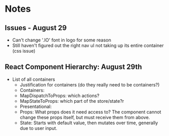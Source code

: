 # Notes

## Issues - August 29
- Can't change '.IO' font in logo for some reason
- Still haven't figured out the right nav ul not taking up its entire container (css issue)


## React Component Hierarchy: August 29th
 - List of all containers
   + Justification for containers (do they really need to be containers?)
   + Containers:
    + MapDispatchToProps: which actions?
    + MapStateToProps: which part of the store/state?r
   + Presentational:
    + Props: What props does it need access to? The component cannot change these props itself, but must receive them from above.
    + State: Starts with default value, then mutates over time, generally due to user input.
